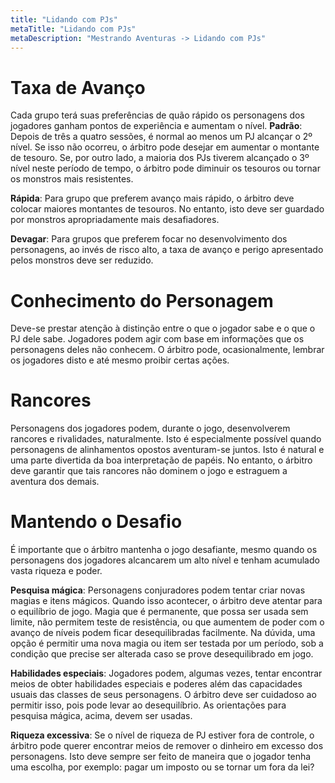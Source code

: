 ```yaml
---
title: "Lidando com PJs"
metaTitle: "Lidando com PJs"
metaDescription: "Mestrando Aventuras -> Lidando com PJs"
---
```


# Taxa de Avanço
Cada grupo terá suas preferências de quão rápido os personagens dos jogadores ganham pontos de experiência e aumentam o nível.
**Padrão**: Depois de três a quatro sessões, é normal ao menos um PJ alcançar o 2º nível. Se isso não ocorreu, o árbitro pode desejar em aumentar o montante de tesouro. Se, por outro lado, a maioria dos PJs tiverem alcançado o 3º nível neste período de tempo, o árbitro pode diminuir os tesouros ou tornar os monstros mais resistentes.

**Rápida**: Para grupo que preferem avanço mais rápido, o árbitro deve colocar maiores montantes de tesouros. No entanto, isto deve ser guardado por monstros apropriadamente mais desafiadores.

**Devagar**: Para grupos que preferem focar no desenvolvimento dos personagens, ao invés de risco alto, a taxa de avanço e perigo apresentado pelos monstros deve ser reduzido.

# Conhecimento do Personagem
Deve-se prestar atenção à distinção entre o que o jogador sabe e o que o PJ dele sabe. Jogadores podem agir com base em informações que os personagens deles não conhecem. O árbitro pode, ocasionalmente, lembrar os jogadores disto e até mesmo proibir certas ações.

# Rancores
Personagens dos jogadores podem, durante o jogo, desenvolverem rancores e rivalidades, naturalmente. Isto é especialmente possível quando personagens de alinhamentos opostos aventuram-se juntos. Isto é natural e uma parte divertida da boa interpretação de papéis. No entanto, o árbitro deve garantir que tais rancores não dominem o jogo e estraguem a aventura dos demais.

# Mantendo o Desafio
É importante que o árbitro mantenha o jogo desafiante, mesmo quando os personagens dos jogadores alcancarem um alto nível e tenham acumulado vasta riqueza e poder.

**Pesquisa mágica**: Personagens conjuradores podem tentar criar novas magias e itens mágicos. Quando isso acontecer, o árbitro deve atentar para o equilíbrio de jogo. Magia que é permanente, que possa ser usada sem limite, não permitem teste de resistência, ou que aumentem de poder com o avanço de níveis podem ficar desequilibradas facilmente. Na dúvida, uma opção é permitir uma nova magia ou item ser testada por um período, sob a condição que precise ser alterada caso se prove desequilibrado em jogo.

**Habilidades especiais**: Jogadores podem, algumas vezes, tentar encontrar meios de obter habilidades especiais e poderes além das capacidades usuais das classes de seus personagens. O árbitro deve ser cuidadoso ao permitir isso, pois pode levar ao desequilíbrio. As orientações para pesquisa mágica, acima, devem ser usadas.

**Riqueza excessiva**: Se o nível de riqueza de PJ estiver fora de controle, o árbitro pode querer encontrar meios de remover o dinheiro em excesso dos personagens. Isto deve sempre ser feito de maneira que o jogador tenha uma escolha, por exemplo: pagar um imposto ou se tornar um fora da lei?

